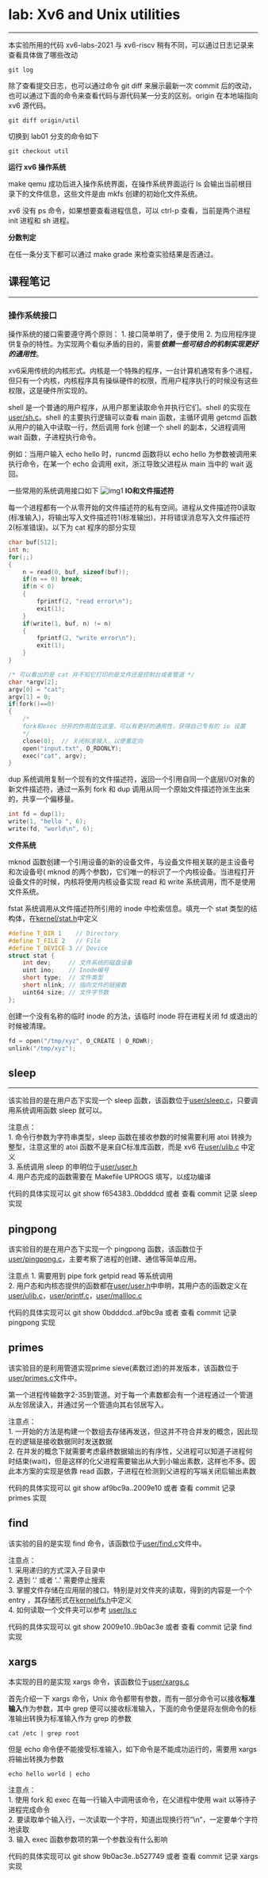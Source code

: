 # lab: Xv6 and Unix utilities
*****
本实验所用的代码 xv6-labs-2021 与 xv6-riscv 稍有不同，可以通过日志记录来查看具体做了哪些改动
```
git log
```
除了查看提交日志，也可以通过命令 git diff 来展示最新一次 commit 后的改动，也可以通过下面的命令来查看代码与源代码某一分支的区别。origin 在本地端指向 xv6 源代码。
```
git diff origin/util
```
切换到 lab01 分支的命令如下
```
git checkout util
```

**运行 xv6 操作系统**

make qemu 成功后进入操作系统界面，在操作系统界面运行 ls 会输出当前根目录下的文件信息，这些文件是由 mkfs 创建的初始化文件系统。

xv6 没有 ps 命令，如果想要查看进程信息，可以 ctrl-p 查看，当前是两个进程 init 进程和 sh 进程。

**分数判定**

在任一条分支下都可以通过 make grade 来检查实验结果是否通过。

## 课程笔记
****
### 操作系统接口

操作系统的接口需要遵守两个原则：
	1. 接口简单明了，便于使用 
	2. 为应用程序提供复杂的特性。为实现两个看似矛盾的目的，需要***依赖一些可结合的机制实现更好的通用性***。

xv6采用传统的内核形式。内核是一个特殊的程序，一台计算机通常有多个进程，但只有一个内核，内核程序具有操纵硬件的权限，而用户程序执行的时候没有这些权限，这是硬件所实现的。

shell 是一个普通的用户程序，从用户那里读取命令并执行它们。shell 的实现在[user/sh.c](https://gitee.com/xiaozhenxu/mit6.s081-xv6/blob/util/user/sh.c)。shell 的主要执行逻辑可以查看 main 函数，主循环调用 getcmd 函数从用户的输入中读取一行，然后调用 fork 创建一个 shell 的副本，父进程调用 wait 函数，子进程执行命令。

例如：当用户输入 echo hello 时，runcmd 函数将以 echo hello 为参数被调用来执行命令，在某一个 echo 会调用 exit，浙江导致父进程从 main 当中的 wait 返回。

一些常用的系统调用接口如下
![img1](https://gitee.com/xiaozhenxu/mit6.s081-xv6/blob/master/xv6%E5%AE%9E%E9%AA%8C%E8%AE%B0%E5%BD%95/fig/img1.png)
**IO和文件描述符** 

每一个进程都有一个从零开始的文件描述符的私有空间。进程从文件描述符0读取(标准输入)，将输出写入文件描述符1(标准输出)，并将错误消息写入文件描述符2(标准错误)。以下为 cat 程序的部分实现
```c
char buf[512];
int n;
for(;;)
{
	n = read(0, buf, sizeof(buf));
	if(n == 0) break;
	if(n < 0)
	{
		fprintf(2, "read error\n");
		exit(1);
	}
	if(write(1, buf, n) != n)
	{
		fprintf(2, "write error\n");
		exit(1);
	}
}

/* 可以看出的是 cat 并不知它打印的是文件还是控制台或者管道 */
char *argv[2];
argv[0] = "cat";
argv[1] = 0;
if(fork()==0)
{
	/*
	fork和exec 分开的作用就在这里，可以有更好的通用性，获得自己专有的 io 设置
	*/
	close(0);  // 关闭标准输入，以便重定向
	open("input.txt", O_RDONLY);
	exec("cat", argv);
}
```

dup 系统调用复制一个现有的文件描述符，返回一个引用自同一个底层I/O对象的新文件描述符，通过一系列 fork 和 dup 调用从同一个原始文件描述符派生出来的，共享一个偏移量。
```c
int fd = dup(1);
write(1, "hello ", 6);
write(fd, "world\n", 6);
```

**文件系统**

mknod 函数创建一个引用设备的新的设备文件，与设备文件相关联的是主设备号和次设备号( mknod 的两个参数)，它们唯一的标识了一个内核设备。当进程打开设备文件的时候，内核将使用内核设备实现 read 和 write 系统调用，而不是使用文件系统。

fstat 系统调用从文件描述符所引用的 inode 中检索信息。填充一个 stat 类型的结构体，在[kernel/stat.h](https://gitee.com/xiaozhenxu/mit6.s081-xv6/blob/util/kernel/stat.h)中定义
```c
#define T_DIR 1    // Directory
#define T_FILE 2   // File
#define T_DEVICE 3 // Device
struct stat {
    int dev;     // 文件系统的磁盘设备
    uint ino;    // Inode编号
    short type;  // 文件类型
    short nlink; // 指向文件的链接数
    uint64 size; // 文件字节数
};

```

创建一个没有名称的临时 inode 的方法，该临时 inode 将在进程关闭 fd 或退出的时候被清理。
```c
fd = open("/tmp/xyz", O_CREATE | O_RDWR);
unlink("/tmp/xyz");
```
## sleep
****
该实验目的是在用户态下实现一个 sleep 函数，该函数位于[user/sleep.c](https://gitee.com/xiaozhenxu/mit6.s081-xv6/blob/util/user/sleep.c)，只要调用系统调用函数 sleep 就可以。

注意点：  
	1. 命令行参数为字符串类型，sleep 函数在接收参数的时候需要利用 atoi 转换为整型，注意这里的 atoi 函数不是来自C标准库函数，而是 xv6 在[user/ulib.c](https://gitee.com/xiaozhenxu/mit6.s081-xv6/blob/util/user/ulib.c) 中定义  
	3. 系统调用 sleep 的申明位于[user/user.h](https://gitee.com/xiaozhenxu/mit6.s081-xv6/blob/util/user/user.h)  
	4. 用户态完成的函数需要在 Makefile UPROGS 填写，以成功编译   

代码的具体实现可以 git show f654383..0bdddcd 或者 查看 commit 记录 sleep 实现
## pingpong
该实验目的是在用户态下实现一个 pingpong 函数，该函数位于[user/pingpong.c](https://gitee.com/xiaozhenxu/mit6.s081-xv6/blob/util/user/pingpong.c)，主要考察了进程的创建、通信等简单应用。

注意点
	1. 需要用到 pipe fork getpid read 等系统调用  
	2. 用户态和内核态提供的函数都在[user/user.h](https://gitee.com/xiaozhenxu/mit6.s081-xv6/blob/util/user/user.h)中申明，其用户态的函数定义在[user/ulib.c](https://gitee.com/xiaozhenxu/mit6.s081-xv6/blob/util/user/ulib.c)，[user/printf.c](https://gitee.com/xiaozhenxu/mit6.s081-xv6/blob/util/user/printf.c)，[user/mallloc.c](https://gitee.com/xiaozhenxu/mit6.s081-xv6/blob/util/user/umalloc.c)

代码的具体实现可以 git show 0bdddcd..af9bc9a 或者 查看 commit 记录 pingpong 实现

## primes
该实验目的是利用管道实现prime sieve(素数过滤)的并发版本，该函数位于[user/primes.c](https://gitee.com/xiaozhenxu/mit6.s081-xv6/blob/util/user/primes.c)文件中。

第一个进程传输数字2-35到管道。对于每一个素数都会有一个进程通过一个管道从左邻居读入，并通过另一个管道向其右邻居写入。

注意点：  
	1. 一开始的方法是构建一个数组去存储再发送，但这并不符合并发的概念，因此现在的逻辑是接收数据同时发送数据  
	2. 在并发的概念下就需要考虑最终数据输出的有序性，父进程可以知道子进程何时结束(wait)，但是这样的化父进程需要输出从大到小输出素数，这样也不多。因此本方案的实现是依靠 read 函数，子进程在检测到父进程的写端关闭后输出素数

代码的具体实现可以 git show af9bc9a..2009e10 或者 查看 commit 记录 primes 实现

## find
该实验的目的是实现 find 命令，该函数位于[user/find.c](https://gitee.com/xiaozhenxu/mit6.s081-xv6/blob/util/user/find.c)文件中。

注意点：  
	1. 采用递归的方式深入子目录中  
	2. 遇到 ‘.' 或者 ’..' 需要停止搜索  
	3. 掌握文件存储在应用层的接口。特别是对文件夹的读取，得到的内容是一个个 entry ，其存储形式在[kernel/fs.h](https://gitee.com/xiaozhenxu/mit6.s081-xv6/blob/util/kernel/fs.h)中定义  
	4. 如何读取一个文件夹可以参考 [user/ls.c](https://gitee.com/xiaozhenxu/mit6.s081-xv6/blob/util/user/ls.c)

代码的具体实现可以 git show 2009e10..9b0ac3e 或者 查看 commit 记录 find 实现

## xargs
本实现的目的是实现 xargs 命令，该函数位于[user/xargs.c](https://gitee.com/xiaozhenxu/mit6.s081-xv6/blob/util/user/xargs.c)

首先介绍一下 xargs 命令，Unix 命令都带有参数，而有一部分命令可以接收**标准输入**作为参数，其中 grep 便可以接收标准输入，下面的命令便是将左侧命令的标准输出转换为标准输入作为 grep 的参数
```
cat /etc | grep root
```
但是 echo 命令便不能接受标准输入，如下命令是不能成功运行的，需要用 xargs 将输出转换为参数
```
echo hello world | echo
```

注意点：  
	1. 使用 fork 和 exec 在每一行输入中调用该命令，在父进程中使用 wait 以等待子进程完成命令  
	2. 要读取单个输入行，一次读取一个字符，知道出现换行符”\n”，一定要单个字符地读取  
	3. 输入 exec 函数参数项的第一个参数没有什么影响  

代码的具体实现可以 git show 9b0ac3e..b527749 或者 查看 commit 记录 xargs 实现